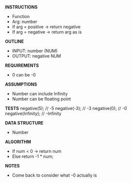 **INSTRUCTIONS**
- Function 
- Arg: number
- If arg = positive -> return negative
- If arg = negative -> return arg as is

**OUTLINE**
- INPUT: number (NUM)
- OUTPUT: negative NUM

**REQUIREMENTS**
- 0 can be -0

**ASSUMPTIONS**
- Number can include Infinity
- Number can be floating point

**TESTS**
negative(5);     // -5
negative(-3);    // -3
negative(0);     // -0
negative(Infinity);  // -Infinity

**DATA STRUCTURE**
- Number

**ALGORITHM**
- If num < 0 -> return num
- Else return -1 * num;

**NOTES**
- Come back to consider what -0 actually is